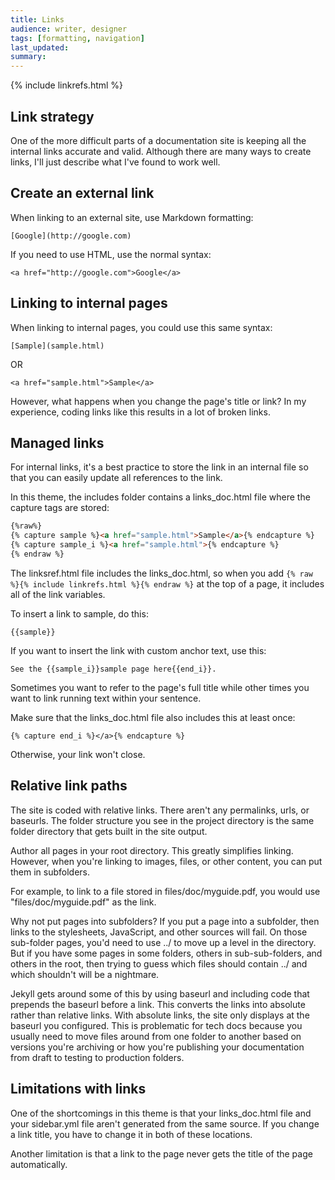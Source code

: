```yaml
---
title: Links
audience: writer, designer
tags: [formatting, navigation]
last_updated: 
summary: 
---
```

{% include linkrefs.html %} 

## Link strategy

One of the more difficult parts of a documentation site is keeping all the internal links accurate and valid. Although there are many ways to create links, I'll just describe what I've found to work well.

## Create an external link

When linking to an external site, use Markdown formatting:

```
[Google](http://google.com)
```

If you need to use HTML, use the normal syntax:

```
<a href="http://google.com">Google</a>
```

## Linking to internal pages

When linking to internal pages, you could use this same syntax:

```
[Sample](sample.html)
```

OR

```
<a href="sample.html">Sample</a>
```

However, what happens when you change the page's title or link? In my experience, coding links like this results in a lot of broken links.

## Managed links

For internal links, it's a best practice to store the link in an internal file so that you can easily update all references to the link. 

In this theme, the includes folder contains a links_doc.html file where the capture tags are stored:

```html
{%raw%}
{% capture sample %}<a href="sample.html">Sample</a>{% endcapture %}
{% capture sample_i %}<a href="sample.html">{% endcapture %}
{% endraw %}
```

The linksref.html file includes the links_doc.html, so when you add `{% raw %}{% include linkrefs.html %}{% endraw %}` at the top of a page, it includes all of the link variables. 

To insert a link to sample, do this:

```
{{sample}}
```

If you want to insert the link with custom anchor text, use this: 

```
See the {{sample_i}}sample page here{{end_i}}.
```

Sometimes you want to refer to the page's full title while other times you want to link running text within your sentence.

Make sure that the links_doc.html file also includes this at least once:

```
{% capture end_i %}</a>{% endcapture %}
```

Otherwise, your link won't close.

## Relative link paths

The site is coded with relative links. There aren't any permalinks, urls, or baseurls. The folder structure you see in the project directory is the same folder directory that gets built in the site output.

Author all pages in your root directory. This greatly simplifies linking. However, when you're linking to images, files, or other content, you can put them in subfolders. 

For example, to link to a file stored in files/doc/myguide.pdf, you would use "files/doc/myguide.pdf" as the link. 

Why not put pages into subfolders? If you put a page into a subfolder, then links to the stylesheets, JavaScript, and other sources will fail. On those sub-folder pages, you'd need to use ../ to move up a level in the directory. But if you have some pages in some folders, others in sub-sub-folders, and others in the root, then trying to guess which files should contain ../ and which shouldn't will be a nightmare.

Jekyll gets around some of this by using baseurl and including code that prepends the baseurl before a link. This converts the links into absolute rather than relative links. With absolute links, the site only displays at the baseurl you configured. This is problematic for tech docs because you usually need to move files around from one folder to another based on versions you're archiving or how you're publishing your documentation from draft to testing to production folders.

## Limitations with links

One of the shortcomings in this theme is that your links_doc.html file and your sidebar.yml file aren't generated from the same source. If you change a link title, you have to change it in both of these locations. 

Another limitation is that a link to the page never gets the title of the page automatically. 


